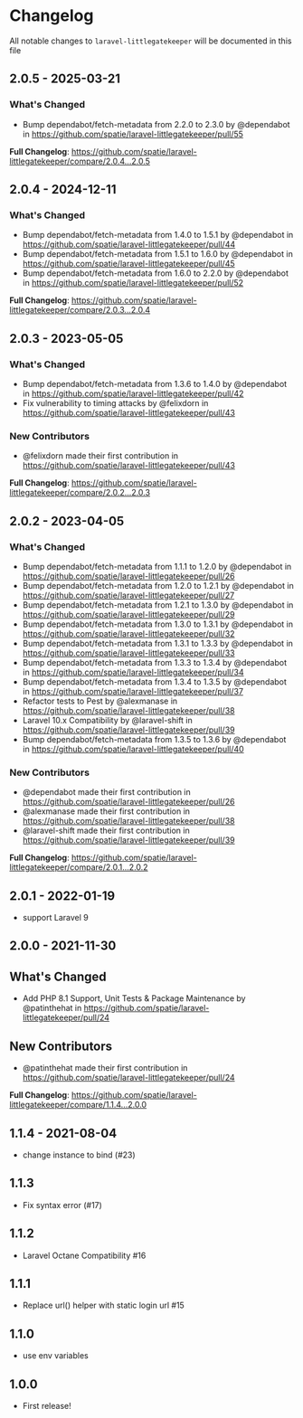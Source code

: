 # Changelog

All notable changes to `laravel-littlegatekeeper` will be documented in this file

## 2.0.5 - 2025-03-21

### What's Changed

* Bump dependabot/fetch-metadata from 2.2.0 to 2.3.0 by @dependabot in https://github.com/spatie/laravel-littlegatekeeper/pull/55

**Full Changelog**: https://github.com/spatie/laravel-littlegatekeeper/compare/2.0.4...2.0.5

## 2.0.4 - 2024-12-11

### What's Changed

* Bump dependabot/fetch-metadata from 1.4.0 to 1.5.1 by @dependabot in https://github.com/spatie/laravel-littlegatekeeper/pull/44
* Bump dependabot/fetch-metadata from 1.5.1 to 1.6.0 by @dependabot in https://github.com/spatie/laravel-littlegatekeeper/pull/45
* Bump dependabot/fetch-metadata from 1.6.0 to 2.2.0 by @dependabot in https://github.com/spatie/laravel-littlegatekeeper/pull/52

**Full Changelog**: https://github.com/spatie/laravel-littlegatekeeper/compare/2.0.3...2.0.4

## 2.0.3 - 2023-05-05

### What's Changed

- Bump dependabot/fetch-metadata from 1.3.6 to 1.4.0 by @dependabot in https://github.com/spatie/laravel-littlegatekeeper/pull/42
- Fix vulnerability to timing attacks  by @felixdorn in https://github.com/spatie/laravel-littlegatekeeper/pull/43

### New Contributors

- @felixdorn made their first contribution in https://github.com/spatie/laravel-littlegatekeeper/pull/43

**Full Changelog**: https://github.com/spatie/laravel-littlegatekeeper/compare/2.0.2...2.0.3

## 2.0.2 - 2023-04-05

### What's Changed

- Bump dependabot/fetch-metadata from 1.1.1 to 1.2.0 by @dependabot in https://github.com/spatie/laravel-littlegatekeeper/pull/26
- Bump dependabot/fetch-metadata from 1.2.0 to 1.2.1 by @dependabot in https://github.com/spatie/laravel-littlegatekeeper/pull/27
- Bump dependabot/fetch-metadata from 1.2.1 to 1.3.0 by @dependabot in https://github.com/spatie/laravel-littlegatekeeper/pull/29
- Bump dependabot/fetch-metadata from 1.3.0 to 1.3.1 by @dependabot in https://github.com/spatie/laravel-littlegatekeeper/pull/32
- Bump dependabot/fetch-metadata from 1.3.1 to 1.3.3 by @dependabot in https://github.com/spatie/laravel-littlegatekeeper/pull/33
- Bump dependabot/fetch-metadata from 1.3.3 to 1.3.4 by @dependabot in https://github.com/spatie/laravel-littlegatekeeper/pull/34
- Bump dependabot/fetch-metadata from 1.3.4 to 1.3.5 by @dependabot in https://github.com/spatie/laravel-littlegatekeeper/pull/37
- Refactor tests to Pest by @alexmanase in https://github.com/spatie/laravel-littlegatekeeper/pull/38
- Laravel 10.x Compatibility by @laravel-shift in https://github.com/spatie/laravel-littlegatekeeper/pull/39
- Bump dependabot/fetch-metadata from 1.3.5 to 1.3.6 by @dependabot in https://github.com/spatie/laravel-littlegatekeeper/pull/40

### New Contributors

- @dependabot made their first contribution in https://github.com/spatie/laravel-littlegatekeeper/pull/26
- @alexmanase made their first contribution in https://github.com/spatie/laravel-littlegatekeeper/pull/38
- @laravel-shift made their first contribution in https://github.com/spatie/laravel-littlegatekeeper/pull/39

**Full Changelog**: https://github.com/spatie/laravel-littlegatekeeper/compare/2.0.1...2.0.2

## 2.0.1 - 2022-01-19

- support Laravel 9

## 2.0.0 - 2021-11-30

## What's Changed

- Add PHP 8.1 Support, Unit Tests & Package Maintenance  by @patinthehat in https://github.com/spatie/laravel-littlegatekeeper/pull/24

## New Contributors

- @patinthehat made their first contribution in https://github.com/spatie/laravel-littlegatekeeper/pull/24

**Full Changelog**: https://github.com/spatie/laravel-littlegatekeeper/compare/1.1.4...2.0.0

## 1.1.4 - 2021-08-04

- change instance to bind (#23)

## 1.1.3

- Fix syntax error (#17)

## 1.1.2

- Laravel Octane Compatibility #16

## 1.1.1

- Replace url() helper with static login url #15

## 1.1.0

- use env variables

## 1.0.0

- First release!
